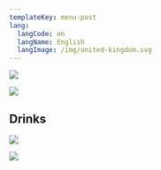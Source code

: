 ```yaml
---
templateKey: menu-post
lang:
  langCode: en
  langName: English
  langImage: /img/united-kingdom.svg
---
```

![](/img/carta-1.png)

![](/img/carta-2.png)

## Drinks

![](/img/begudes-1.png)

![](/img/begudes-2.png)